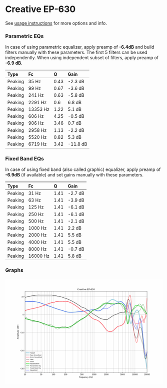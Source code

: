 # Creative EP-630
See [usage instructions](https://github.com/jaakkopasanen/AutoEq#usage) for more options and info.

### Parametric EQs
In case of using parametric equalizer, apply preamp of **-6.4dB** and build filters manually
with these parameters. The first 5 filters can be used independently.
When using independent subset of filters, apply preamp of **-6.9 dB**.

| Type    | Fc       |    Q | Gain     |
|:--------|:---------|:-----|:---------|
| Peaking | 35 Hz    | 0.43 | -2.3 dB  |
| Peaking | 99 Hz    | 0.67 | -3.6 dB  |
| Peaking | 241 Hz   | 0.63 | -5.8 dB  |
| Peaking | 2291 Hz  | 0.6  | 6.8 dB   |
| Peaking | 13353 Hz | 1.22 | 5.1 dB   |
| Peaking | 606 Hz   | 4.25 | -0.5 dB  |
| Peaking | 906 Hz   | 3.46 | 0.7 dB   |
| Peaking | 2958 Hz  | 1.13 | -2.2 dB  |
| Peaking | 5520 Hz  | 0.82 | 5.3 dB   |
| Peaking | 6719 Hz  | 3.42 | -11.8 dB |

### Fixed Band EQs
In case of using fixed band (also called graphic) equalizer, apply preamp of **-6.9dB**
(if available) and set gains manually with these parameters.

| Type    | Fc       |    Q | Gain    |
|:--------|:---------|:-----|:--------|
| Peaking | 31 Hz    | 1.41 | -2.7 dB |
| Peaking | 63 Hz    | 1.41 | -3.9 dB |
| Peaking | 125 Hz   | 1.41 | -6.1 dB |
| Peaking | 250 Hz   | 1.41 | -6.1 dB |
| Peaking | 500 Hz   | 1.41 | -2.1 dB |
| Peaking | 1000 Hz  | 1.41 | 2.2 dB  |
| Peaking | 2000 Hz  | 1.41 | 5.5 dB  |
| Peaking | 4000 Hz  | 1.41 | 5.5 dB  |
| Peaking | 8000 Hz  | 1.41 | -0.7 dB |
| Peaking | 16000 Hz | 1.41 | 5.8 dB  |

### Graphs
![](./Creative%20EP-630.png)